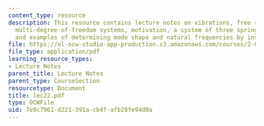```yaml
---
content_type: resource
description: This resource contains lecture notes on vibrations, free response of
  multi-degree-of-freedom systems, motivation, a system of three springs and two masses,
  and examples of determining mode shape and natural frequencies by inspection.
file: https://ol-ocw-studio-app-production.s3.amazonaws.com/courses/2-003j-dynamics-and-control-i-spring-2007/7e9c7961d221391acb4fafb28fe94d0a_lec22.pdf
file_type: application/pdf
learning_resource_types:
- Lecture Notes
parent_title: Lecture Notes
parent_type: CourseSection
resourcetype: Document
title: lec22.pdf
type: OCWFile
uid: 7e9c7961-d221-391a-cb4f-afb28fe94d0a
---
```

